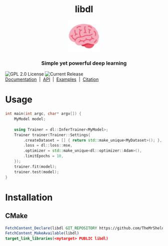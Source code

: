 <h1 align="center">libdl</h1>
<p align="center">
    <img src="thirdparty/twemoji-brain.svg" height=100pt/>
    <h3 align="center">Simple yet powerful deep learning</h3>
    <a><img alt="GPL 2.0 License" src="https://img.shields.io/github/license/TheMrSheldon/libdl.svg"/></a>
    <a><img alt="Current Release" src="https://img.shields.io/github/release/TheMrSheldon/libdl.svg"/></a>
    <br>
    <a href="https://tira-io.github.io/tira/">Documentation</a> &nbsp;|&nbsp;
    <a href="./python-client/">API</a> &nbsp;|&nbsp;
    <a href="./python-client/">Examples</a> &nbsp;|&nbsp;
    <a href="#citation">Citation</a>
</p>

# Usage
```cpp
int main(int argc, char* argv[]) {
    MyModel model;

    using Trainer = dl::InferTrainer<MyModel>;
    Trainer trainer(Trainer::Settings{
        .createDataset = [] { return std::make_unique<MyDataset>(); },
        .loss = dl::loss::mse,
        .optimizer = std::make_unique<dl::optimizer::Adam>(),
        .limitEpochs = 10,
    });
    trainer.fit(model);
    trainer.test(model);
}
```

# Installation
## CMake
```cmake
FetchContent_Declare(libdl GIT_REPOSITORY https://github.com/TheMrSheldon/libdl.git)
FetchContent_MakeAvailable(libdl)
target_link_libraries(<mytarget> PUBLIC libdl)
```